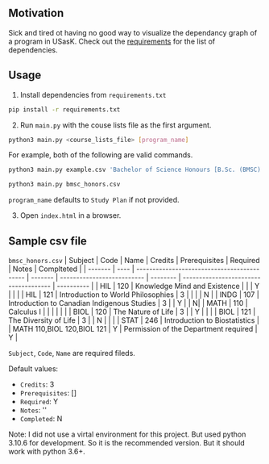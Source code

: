 ## Motivation

Sick and tired ot having no good way to visualize the dependancy graph of a program in USasK. Check out the [requirements](requirements.txt) for the list of dependencies.

## Usage

1.  Install dependencies from `requirements.txt`

```bash
pip install -r requirements.txt
```

2.  Run `main.py` with the couse lists file as the first argument.

```bash
python3 main.py <course_lists_file> [program_name]
```

For example, both of the following are valid commands.

```bash
python3 main.py example.csv 'Bachelor of Science Honours [B.Sc. (BMSC) Honours]'

python3 main.py bmsc_honors.csv
```

`program_name` defaults to `Study Plan` if not provided.

3. Open `index.html` in a browser.

## Sample csv file

`bmsc_honors.csv`
| Subject | Code | Name | Credits | Prerequisites | Required | Notes | Complteted |
| ------- | ---- | ------------------------------------------- | ------- | -------------------------- | -------- | ------------------------------------- | ---------- |
| HIL | 120 | Knowledge Mind and Existence | | | Y | | |
| HIL | 121 | Introduction to World Philosophies | 3 | | | | N |
| INDG | 107 | Introduction to Canadian Indigenous Studies | 3 | | Y | | N|
| MATH | 110 | Calculus I | | | | | |
| BIOL | 120 | The Nature of Life | 3 | | Y | | |
| BIOL | 121 | The Diversity of Life | 3 | | N | | |
| STAT | 246 | Introduction to Biostatistics | | MATH 110,BIOL 120,BIOL 121 | Y | Permission of the Department required | Y |

`Subject`, `Code`, `Name` are required fileds.

Default values:

- `Credits`: 3
- `Prerequisites`: []
- `Required`: Y
- `Notes`: ''
- `Completed`: N

Note: I did not use a virtal environment for this project. But used python 3.10.6 for development. So it is the recommended version. But it should work with python 3.6+.
